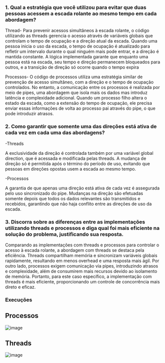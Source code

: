 ### 1. Qual a estratégia que você utilizou para evitar que duas pessoas acessem a escada rolante ao mesmo tempo em cada abordagem?

Thread- Para prevenir acessos simultâneos à escada rolante, o código utilizando as threads gerencia o acesso através de variáveis globais que controlam o tempo de ocupação e a direção atual da escada. Quando uma pessoa inicia o uso da escada, o tempo de ocupação é atualizado para refletir um intervalo durante o qual ninguém mais pode entrar, e a direção é mantida constante. A lógica implementada garante que enquanto uma pessoa está na escada, seu tempo e direção permanecem bloqueados para outros, e a transição de direção só ocorre quando o tempo expira


Processos- O código de processos utiliza uma estratégia similar de prevenção de acesso simultâneo, com a direção e o tempo de ocupação controlados. No entanto, a comunicação entre os processos é realizada por meio de pipes, uma abordagem que isola mais os dados mas introduz latência e complexidade adicional. Quando um processo filho altera o estado da escada, como a extensão do tempo de ocupação, ele precisa enviar essas informações de volta ao processo pai através do pipe, o que pode introduzir atrasos.


### 2. Como garantir que somente uma das direções está ativa de cada vez em cada uma das abordagens?
-Threads

A exclusividade da direção é controlada também por uma variável global direction, que é acessada e modificada pelas threads. A mudança de direção só é permitida após o término do período de uso, evitando que pessoas em direções opostas usem a escada ao mesmo tempo.

-Processos

A garantia de que apenas uma direção está ativa de cada vez é assegurada pelo uso sincronizado do pipe. Mudanças na direção são efetuadas somente depois que todos os dados relevantes são transmitidos e recebidos, garantindo que não haja conflito entre as direções de uso da escada.


### 3. Discorra sobre as diferenças entre as implementações utilizando threads e processos e diga qual foi mais eficiente na solução do problema, justificando sua resposta.

Comparando as implementações com threads e processos para controlar o acesso à escada rolante, a abordagem com threads se destaca pela eficiência. Threads compartilham memória e sincronizam variáveis globais rapidamente, resultando em menos overhead e uma resposta mais ágil. Por outro lado, processos exigem comunicação via pipes, introduzindo atrasos e complexidade, além de consumirem mais recursos devido ao isolamento de memória. Portanto, para este caso específico, a implementação com threads é mais eficiente, proporcionando um controle de concorrência mais direto e eficaz.


### Execuções


## Processos
![image](https://github.com/opcAm/SistemasOperacionais-4S/assets/134961931/d0bfdb95-8391-4317-8a6a-c68e110189be)

## Threads
![image](https://github.com/opcAm/SistemasOperacionais-4S/assets/134961931/64b8d7c9-16ec-4d88-b3aa-450af5e8311c)


